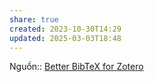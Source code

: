 ```yaml
---
share: true
created: 2023-10-30T14:29
updated: 2025-03-03T18:48
---
```

Nguồn:: [Better BibTeX for Zotero](https://retorque.re/zotero-better-bibtex/)